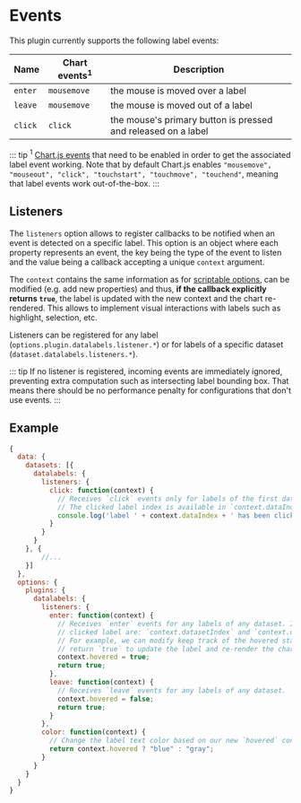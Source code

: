 # Events

This plugin currently supports the following label events:

| **Name** | **Chart events<sup>1</sup>** | **Description**
| ---- | ---- | ----
| `enter` | `mousemove` | the mouse is moved over a label
| `leave` | `mousemove` | the mouse is moved out of a label
| `click` | `click` | the mouse's primary button is pressed and released on a label

::: tip
<sup>1</sup> [Chart.js events](https://www.chartjs.org/docs/latest/configuration/interactions.html#events) that need to be enabled in order to get the associated label event working. Note that by default Chart.js enables `"mousemove", "mouseout", "click", "touchstart", "touchmove", "touchend"`, meaning that label events work out-of-the-box.
:::

## Listeners

The `listeners` option allows to register callbacks to be notified when an event is detected on a specific label. This option is an object where each property represents an event, the key being the type of the event to listen and the value being a callback accepting a unique `context` argument.

The `context` contains the same information as for [scriptable options](options.md#option-context), can be modified (e.g. add new properties) and thus, **if the callback explicitly returns `true`**, the label is updated with the new context and the chart re-rendered. This allows to implement visual interactions with labels such as highlight, selection, etc.

Listeners can be registered for any label (`options.plugin.datalabels.listener.*`) or for labels of a specific dataset (`dataset.datalabels.listeners.*`).

::: tip
If no listener is registered, incoming events are immediately ignored, preventing extra computation such as intersecting label bounding box. That means there should be no performance penalty for configurations that don't use events.
:::

## Example

```javascript
{
  data: {
    datasets: [{
      datalabels: {
        listeners: {
          click: function(context) {
            // Receives `click` events only for labels of the first dataset.
            // The clicked label index is available in `context.dataIndex`.
            console.log('label ' + context.dataIndex + ' has been clicked!');
          }
        }
      }
    }, {
        //...
    }]
  },
  options: {
    plugins: {
      datalabels: {
        listeners: {
          enter: function(context) {
            // Receives `enter` events for any labels of any dataset. Indices of the
            // clicked label are: `context.datasetIndex` and `context.dataIndex`.
            // For example, we can modify keep track of the hovered state and
            // return `true` to update the label and re-render the chart.
            context.hovered = true;
            return true;
          },
          leave: function(context) {
            // Receives `leave` events for any labels of any dataset.
            context.hovered = false;
            return true;
          }
        },
        color: function(context) {
          // Change the label text color based on our new `hovered` context value.
          return context.hovered ? "blue" : "gray";
        }
      }
    }
  }
}
```

